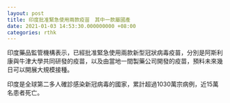 ```yaml
---
layout: post
title: 印度批准緊急使用兩款疫苗　其中一款屬國產
date: 2021-01-03 14:53:30.000000000 +08:00
categories: rthk
---
```


印度藥品監管機構表示，已經批准緊急使用兩款新型冠狀病毒疫苗，分別是阿斯利康與牛津大學共同研發的疫苗，以及由當地一間製藥公司開發的疫苗，預料未來幾日可以開展大規模接種。

印度是全球第二多人確診感染新冠病毒的國家，累計超過1030萬宗病例，近15萬名患者死亡。

